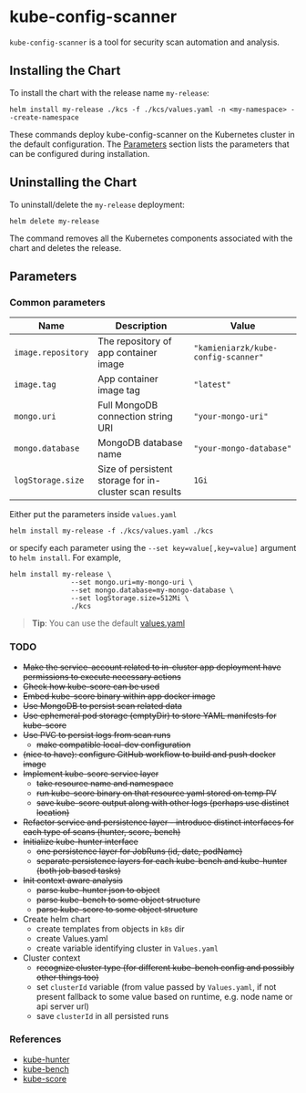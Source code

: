 <!--- app-name: kube-config-scanner -->

# kube-config-scanner

`kube-config-scanner` is a tool for security scan automation and analysis.

## Installing the Chart

To install the chart with the release name `my-release`:

```console
helm install my-release ./kcs -f ./kcs/values.yaml -n <my-namespace> --create-namespace
```

These commands deploy kube-config-scanner on the Kubernetes cluster in the default configuration.
The [Parameters](#parameters) section lists the parameters that can be configured during installation.

## Uninstalling the Chart

To uninstall/delete the `my-release` deployment:

```console
helm delete my-release
```

The command removes all the Kubernetes components associated with the chart and deletes the release.

## Parameters

### Common parameters

| Name                     | Description                                                                             | Value                               |
|--------------------------|-----------------------------------------------------------------------------------------|-------------------------------------|
| `image.repository`       | The repository of app container image                                                   | `"kamieniarzk/kube-config-scanner"` |
| `image.tag`              | App container image tag                                                                 | `"latest"`                          |
| `mongo.uri`              | Full MongoDB connection string URI                                                      | `"your-mongo-uri"`                  |
| `mongo.database`         | MongoDB database name                                                                   | `"your-mongo-database"`             |
| `logStorage.size`        | Size of persistent storage for in-cluster scan results                                  | `1Gi`                               |


Either put the parameters inside `values.yaml`

```console
helm install my-release -f ./kcs/values.yaml ./kcs
```

or specify each parameter using the `--set key=value[,key=value]` argument to `helm install`. For example,

```console
helm install my-release \
               --set mongo.uri=my-mongo-uri \
               --set mongo.database=my-mongo-database \
               --set logStorage.size=512Mi \
               ./kcs
```
> **Tip**: You can use the default [values.yaml](helm/kcs/values.yaml)

### TODO
* ~~Make the service-account related to in-cluster app deployment have permissions to execute necessary actions~~
* ~~Check how kube-score can be used~~
* ~~Embed kube-score binary within app docker image~~
* ~~Use MongoDB to persist scan related data~~
* ~~Use ephemeral pod storage (emptyDir) to store YAML manifests for kube-score~~
* ~~Use PVC to persist logs from scan runs~~
  * ~~make compatible local-dev configuration~~
* ~~(nice to have): configure GitHub workflow to build and push docker image~~
* ~~Implement kube-score service layer~~
  * ~~take resource name and namespace~~
  * ~~run kube-score binary on that resource yaml stored on temp PV~~
  * ~~save kube-score output along with other logs (perhaps use distinct location)~~
* ~~Refactor service and persistence layer - introduce distinct interfaces for each type of scans (hunter, score, bench)~~
* ~~Initialize kube-hunter interface~~
  * ~~one persistence layer for JobRuns (id, date, podName)~~
  * ~~separate persistence layers for each kube-bench and kube-hunter (both job based tasks)~~
* ~~Init context aware analysis~~
  * ~~parse kube-hunter json to object~~
  * ~~parse kube-bench to some object structure~~
  * ~~parse kube-score to some object structure~~
* Create helm chart
  * create templates from objects in `k8s` dir
  * create Values.yaml
  * create variable identifying cluster in `Values.yaml`
* Cluster context
  * ~~recognize cluster type (for different kube-bench config and possibly other things too)~~
  * set `clusterId` variable (from value passed by `Values.yaml`, if not present fallback to some value based on runtime, e.g. node name or api server url)
  * save `clusterId` in all persisted runs



### References
* [kube-hunter](https://github.com/aquasecurity/kube-hunter)
* [kube-bench](https://github.com/aquasecurity/kube-bench)
* [kube-score](https://github.com/zegl/kube-score)
